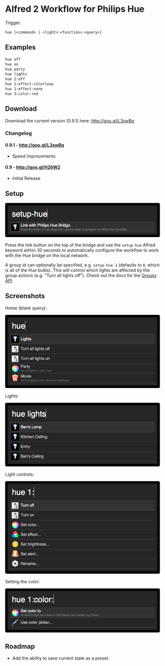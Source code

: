 # Alfred 2 Workflow for Philips Hue

Trigger:

	hue [<command> | <light>:<function>:<query>]

## Examples

	hue off
	hue on
	hue party
	hue lights
	hue 2:off
	hue 1:effect:colorloop
	hue 1:effect:none
	hue 3:color:red

## Download

Download the current version (0.9.1) here: http://goo.gl/L3swBq

### Changelog

#### 0.9.1 - http://goo.gl/L3swBq
 * Speed improvements

#### 0.9 - http://goo.gl/H26W2
 * Initial Release

## Setup

![Setup](/screenshots/setup.png)

Press the link button on the top of the bridge and use the `setup-hue` Alfred keyword within 30 seconds to automatically configure the workflow to work with the Hue bridge on the local network.

A group id can optionally be specified, e.g. `setup-hue 1` (defaults to `0`, which is all of the Hue bulbs).  This will control which lights are affected by the group actions (e.g. "Turn all lights off").  Check out the docs for the [Groups API](http://developers.meethue.com/2_groupsapi.html).

## Screenshots

Home (blank query):

![Home](/screenshots/home.png)

Lights:

![Lights](/screenshots/lights.png)

Light controls:

![Control](/screenshots/control.png)

Setting the color:

![Color](/screenshots/color.png)

## Roadmap

* Add the ability to save current state as a preset.
